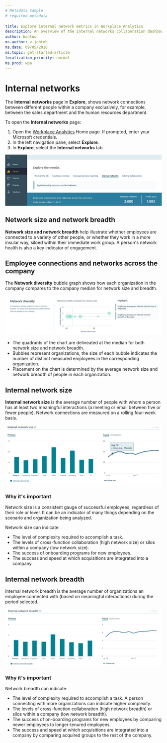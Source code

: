 ```yaml
---
# Metadata Sample
# required metadata

title: Explore internal network metrics in Workplace Analytics
description: An overview of the internal networks collaboration dashboards available in Workplace Analytics.
author: buntus
ms.author: v-johtob
ms.date: 09/05/2018
ms.topic: get-started-article
localization_priority: normal 
ms.prod: wpa
---
```

# Internal networks

The **Internal networks** page in **Explore**, shows network connections between different people within a company exclusively, for example, between the sales department and the human resources department.

To open the **Internal networks** page:

1. Open the [Workplace Analytics](https://workplaceanalytics.office.com) Home page. If prompted, enter your Microsoft credentials.
2. In the left navigation pane, select **Explore**.
3. In **Explore**, select the **Internal networks** tab.

![Networks and collaboration](../images/WpA/Use/networks-and-collaboration-explore.png)

## Network size and network breadth  
**Network size and network breadth** help illustrate whether employees are connected to a variety of other people, or whether they work in a more insular way, siloed within their immediate work group. A person's network health is also a key indicator of engagement.

## Employee connections and networks across the company

The **Network diversity** bubble graph shows how each organization in the company compares to the company median for network size and breadth.

![Network diversity](../images/WpA/Use/network-diversity-explore.png)

* The quadrants of the chart are delineated at the median for both network size and network breadth.
* Bubbles represent organizations, the size of each bubble indicates the number of distinct measured employees in the corresponding organization.
* Placement on the chart is determined by the average network size and network breadth of people in each organization.

## Internal network size

**Internal network size** is the average number of people with whom a person has at least two meaningful interactions (a meeting or email between five or fewer people). Network connections are measured on a rolling four-week basis.

![Internal network size](../images/WpA/Use/internal-network-size-explore.png)

### Why it's important

Network size is a consistent gauge of successful employees, regardless of their role or level. It can be an indicator of many things depending on the scenario and organization being analyzed.

Network size can indicate:

* The level of complexity required to accomplish a task.
* The levels of cross-function collaboration (high network size) or silos within a company (low network size).
* The success of onboarding programs for new employees.
* The success and speed at which acquisitions are integrated into a company.

## Internal network breadth

Internal network breadth is the average number of organizations an employee connected with (based on meaningful interactions) during the period selected.

![Internal network breadth](../images/WpA/Use/internal-network-breadth.png)

### Why it's important

Network breadth can indicate:

* The level of complexity required to accomplish a task. A person connecting with more organizations can indicate higher complexity.
* The levels of cross-function collaboration (high network breadth) or silos within a company (low network breadth).
* The success of on-boarding programs for new employees by comparing newer employees to longer-tenured employees.
* The success and speed at which acquisitions are integrated into a company by comparing acquired groups to the rest of the company.

</br>